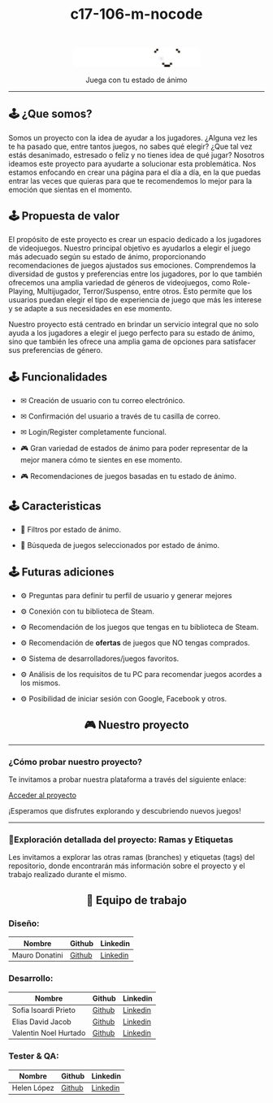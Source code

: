 <h1 align="center">c17-106-m-nocode</h1>
<br/>

<p align="center">
  <img src="logos/Logo Playmood.png" alt="Logo del proyecto" width="250">
</p>
<p align="center">Juega con tu estado de ánimo</p>



--------------
## 🕹 ¿Que somos?

Somos un proyecto con la idea de ayudar a los jugadores. ¿Alguna vez les te ha pasado que, entre tantos juegos, no sabes qué elegir? ¿Que tal vez estás desanimado, estresado o feliz y no tienes idea de qué jugar? Nosotros ideamos este proyecto para ayudarte a solucionar esta problemática. Nos estamos enfocando en crear una página para el día a día, en la que puedas entrar las veces que quieras para que te recomendemos lo mejor para la emoción que sientas en el momento.

## 🕹 Propuesta de valor

El propósito de este proyecto es crear un espacio dedicado a los jugadores de videojuegos. Nuestro principal objetivo es ayudarlos a elegir el juego más adecuado según su estado de ánimo, proporcionando recomendaciones de juegos ajustados sus emociones.
Comprendemos la diversidad de gustos y preferencias entre los jugadores, por lo que también ofrecemos una amplia variedad de géneros de videojuegos, como Role-Playing, Multijugador, Terror/Suspenso, entre otros. Esto permite que los usuarios puedan elegir el tipo de experiencia de juego que más les interese y se adapte a sus necesidades en ese momento. 

Nuestro proyecto está centrado en brindar un servicio integral que no solo ayuda a los jugadores a elegir el juego perfecto para su estado de ánimo, sino que también les ofrece una amplia gama de opciones para satisfacer sus preferencias de género.

## 🕹 Funcionalidades

- ✉ Creación de usuario con tu correo electrónico.

- ✉ Confirmación del usuario a través de tu casilla de correo.

- ✉ Login/Register completamente funcional.

- 🎮 Gran variedad de estados de ánimo para poder representar de la mejor manera cómo te sientes en ese momento.

- 🎮 Recomendaciones de juegos basadas en tu estado de ánimo.

## 🕹 Caracteristicas

- 🔧 Filtros por estado de ánimo.

- 🔧 Búsqueda de juegos seleccionados por estado de ánimo.

## 🕹 Futuras adiciones

- ⚙ Preguntas para definir tu perfil de usuario y generar mejores 

- ⚙ Conexión con tu biblioteca de Steam.
  
- ⚙ Recomendación de los juegos que tengas en tu biblioteca de Steam.
  
- ⚙ Recomendación de **ofertas** de juegos que NO tengas comprados.

- ⚙ Sistema de desarrolladores/juegos favoritos.
  
- ⚙ Análisis de los requisitos de tu PC para recomendar juegos acordes a los mismos.
  
- ⚙ Posibilidad de iniciar sesión con Google, Facebook y otros.

<h2 align="center">🎮 Nuestro proyecto</h2>

---

### ¿Cómo probar nuestro proyecto?

Te invitamos a probar nuestra plataforma a través del siguiente enlace:

[Acceder al proyecto](https://playmood-final-version.bubbleapps.io/version-test)

¡Esperamos que disfrutes explorando y descubriendo nuevos juegos!

--- 

### 🔗Exploración detallada del proyecto: Ramas y Etiquetas

Les invitamos a explorar las otras ramas (branches) y etiquetas (tags) del repositorio, donde encontrarán más información sobre el proyecto y el trabajo realizado durante el mismo.

<h2 align="center">💼 Equipo de trabajo</h2>

### Diseño:
| Nombre   | Github                                  | Linkedin                                |
|----------|-----------------------------------------|-----------------------------------------|
| Mauro Donatini | [Github](enlace/al/perfil/github)    | [Linkedin](enlace/al/perfil/linkedin)|


### Desarrollo:
| Nombre   | Github                                  | Linkedin                                |
|----------|-----------------------------------------|-----------------------------------------|
| Sofia Isoardi Prieto | [Github](enlace/al/perfil/github)    | [Linkedin](enlace/al/perfil/linkedin)|
| Elias David Jacob | [Github](enlace/al/perfil/github)    | [Linkedin](enlace/al/perfil/linkedin)|
| Valentin Noel Hurtado | [Github](enlace/al/perfil/github)    | [Linkedin](enlace/al/perfil/linkedin)|

### Tester & QA:
| Nombre   | Github                                  | Linkedin                                |
|----------|-----------------------------------------|-----------------------------------------|
| Helen López | [Github](enlace/al/perfil/github)    | [Linkedin](enlace/al/perfil/linkedin)|

